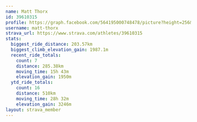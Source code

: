 ```yaml
---
name: Matt Thorx
id: 39610315
profile: https://graph.facebook.com/564195000748478/picture?height=256&width=256
username: matt-thorx
strava_url: https://www.strava.com/athletes/39610315
stats:
  biggest_ride_distance: 203.57km
  biggest_climb_elevation_gain: 1987.1m
  recent_ride_totals:
    count: 7
    distance: 285.38km
    moving_time: 15h 43m
    elevation_gain: 1950m
  ytd_ride_totals:
    count: 16
    distance: 510km
    moving_time: 28h 32m
    elevation_gain: 3246m
layout: strava_member
--- 
```

